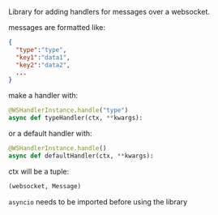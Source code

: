 Library for adding handlers for messages over a websocket.

messages are formatted like:
```json
{
  "type":"type",
  "key1":"data1",
  "key2":"data2",
  ...
}
```

make a handler with:
```py
@WSHandlerInstance.handle("type")
async def typeHandler(ctx, **kwargs):
```
or a default handler with:
```py
@WSHandlerInstance.handle()
async def defaultHandler(ctx, **kwargs):
```

ctx will be a tuple:
```py
(websocket, Message)
``` 

`asyncio` needs to be imported before using the library
